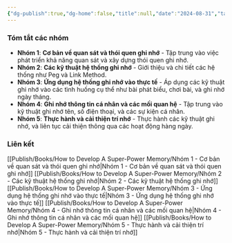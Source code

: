 ```yaml
---
{"dg-publish":true,"dg-home":false,"title":null,"date":"2024-08-31","tags":["#books","#memory","#How_to_Develop_A_Super_Power_Memory"],"Type":"Summary","dg-path":"Books/How to Develop A Super-Power Memory/Summary Groups.md","permalink":"/books/how-to-develop-a-super-power-memory/summary-groups/","dgPassFrontmatter":true,"updated":"2025-01-30T14:27:05.554+07:00"}
---
```


### **Tóm tắt các nhóm**

- **Nhóm 1**: **Cơ bản về quan sát và thói quen ghi nhớ** - Tập trung vào việc phát triển khả năng quan sát và xây dựng thói quen ghi nhớ.
- **Nhóm 2**: **Các kỹ thuật hệ thống ghi nhớ** - Giới thiệu và chi tiết các hệ thống như Peg và Link Method.
- **Nhóm 3**: **Ứng dụng hệ thống ghi nhớ vào thực tế** - Áp dụng các kỹ thuật ghi nhớ vào các tình huống cụ thể như bài phát biểu, chơi bài, và ghi nhớ ngày tháng.
- **Nhóm 4**: **Ghi nhớ thông tin cá nhân và các mối quan hệ** - Tập trung vào kỹ thuật ghi nhớ tên, số điện thoại, và các sự kiện cá nhân.
- **Nhóm 5**: **Thực hành và cải thiện trí nhớ** - Thực hành các kỹ thuật ghi nhớ, và liên tục cải thiện thông qua các hoạt động hàng ngày.

### Liên kết
[[Publish/Books/How to Develop A Super-Power Memory/Nhóm 1 - Cơ bản về quan sát và thói quen ghi nhớ\|Nhóm 1 - Cơ bản về quan sát và thói quen ghi nhớ]]
[[Publish/Books/How to Develop A Super-Power Memory/Nhóm 2 - Các kỹ thuật hệ thống ghi nhớ\|Nhóm 2 - Các kỹ thuật hệ thống ghi nhớ]]
[[Publish/Books/How to Develop A Super-Power Memory/Nhóm 3 - Ứng dụng hệ thống ghi nhớ vào thực tế\|Nhóm 3 - Ứng dụng hệ thống ghi nhớ vào thực tế]]
[[Publish/Books/How to Develop A Super-Power Memory/Nhóm 4 - Ghi nhớ thông tin cá nhân và các mối quan hệ\|Nhóm 4 - Ghi nhớ thông tin cá nhân và các mối quan hệ]]
[[Publish/Books/How to Develop A Super-Power Memory/Nhóm 5 - Thực hành và cải thiện trí nhớ\|Nhóm 5 - Thực hành và cải thiện trí nhớ]]
